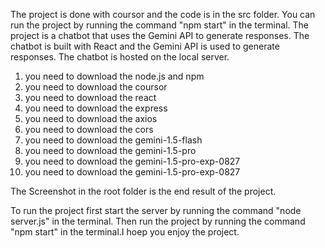 The project is done with coursor and the code is in the src folder.
You can run the project by running the command "npm start" in the terminal.
The project is a chatbot that uses the Gemini API to generate responses. The chatbot is built with React and the Gemini API is used to generate responses. The chatbot is hosted on the local server.
1. you need to download the node.js and npm
2. you need to download the coursor
3. you need to download the react
4. you need to download the express
5. you need to download the axios
6. you need to download the cors
7. you need to download the gemini-1.5-flash
8. you need to download the gemini-1.5-pro
9. you need to download the gemini-1.5-pro-exp-0827
10. you need to download the gemini-1.5-pro-exp-0827

The Screenshot in the root folder is the end result of the project.

To run the project first start the server by running the command "node server.js" in the terminal. 
Then run the project by running the command "npm start" in the terminal.I hoep you enjoy the project.
